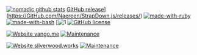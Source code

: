 [![nomadic github stats](https://github-readme-stats.vercel.app/api?username=xorgnak&theme=blue-green)](https://github.com/xorgnak/nomadic)
[GitHub release](https://img.shields.io/github/release/Naereen/StrapDown.js.svg)](https://GitHub.com/Naereen/StrapDown.js/releases/)
[![made-with-ruby](https://img.shields.io/badge/Made%20with-Ruby-1f425f.svg)](https://rubylang.org/)
[![made-with-bash](https://img.shields.io/badge/Made%20with-Bash-1f425f.svg)](https://www.gnu.org/software/bash/)
[![1](https://github-readme-stats.vercel.app/api/top-langs/?username=xorgnak&theme=blue-green)
[![GitHub license](https://img.shields.io/github/license/Naereen/StrapDown.js.svg)](https://github.com/Naereen/StrapDown.js/blob/master/LICENSE)




[![Website vango.me](https://img.shields.io/website-up-down-green-red/http/shields.io.svg)](https://vango.me/)
[![Maintenance](https://img.shields.io/badge/Maintained%3F-yes-green.svg)](https://GitHub.com/Naereen/StrapDown.js/graphs/commit-activity)



[![Website silverwood.works](https://img.shields.io/website-up-down-green-red/http/shields.io.svg)](https://silverwood.works/)
[![Maintenance](https://img.shields.io/badge/Maintained%3F-yes-green.svg)](https://GitHub.com/Naereen/StrapDown.js/graphs/commit-activity)
